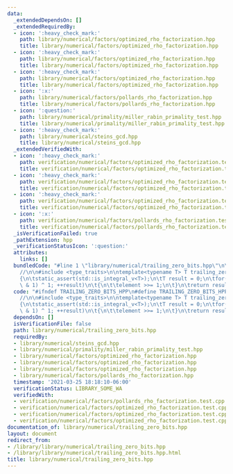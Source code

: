 ```yaml
---
data:
  _extendedDependsOn: []
  _extendedRequiredBy:
  - icon: ':heavy_check_mark:'
    path: library/numerical/factors/optimized_rho_factorization.hpp
    title: library/numerical/factors/optimized_rho_factorization.hpp
  - icon: ':heavy_check_mark:'
    path: library/numerical/factors/optimized_rho_factorization.hpp
    title: library/numerical/factors/optimized_rho_factorization.hpp
  - icon: ':heavy_check_mark:'
    path: library/numerical/factors/optimized_rho_factorization.hpp
    title: library/numerical/factors/optimized_rho_factorization.hpp
  - icon: ':x:'
    path: library/numerical/factors/pollards_rho_factorization.hpp
    title: library/numerical/factors/pollards_rho_factorization.hpp
  - icon: ':question:'
    path: library/numerical/primality/miller_rabin_primality_test.hpp
    title: library/numerical/primality/miller_rabin_primality_test.hpp
  - icon: ':heavy_check_mark:'
    path: library/numerical/steins_gcd.hpp
    title: library/numerical/steins_gcd.hpp
  _extendedVerifiedWith:
  - icon: ':heavy_check_mark:'
    path: verification/numerical/factors/optimized_rho_factorization.test.cpp
    title: verification/numerical/factors/optimized_rho_factorization.test.cpp
  - icon: ':heavy_check_mark:'
    path: verification/numerical/factors/optimized_rho_factorization.test.cpp
    title: verification/numerical/factors/optimized_rho_factorization.test.cpp
  - icon: ':heavy_check_mark:'
    path: verification/numerical/factors/optimized_rho_factorization.test.cpp
    title: verification/numerical/factors/optimized_rho_factorization.test.cpp
  - icon: ':x:'
    path: verification/numerical/factors/pollards_rho_factorization.test.cpp
    title: verification/numerical/factors/pollards_rho_factorization.test.cpp
  _isVerificationFailed: true
  _pathExtension: hpp
  _verificationStatusIcon: ':question:'
  attributes:
    links: []
  bundledCode: "#line 1 \"library/numerical/trailing_zero_bits.hpp\"\n\n\n\n// Verification:\n\
    //\n\n#include <type_traits>\n\ntemplate<typename T> T trailing_zero_bits(T element)\n\
    {\n\tstatic_assert(std::is_integral_v<T>);\n\tT result = 0;\n\tfor(; (element\
    \ & 1) ^ 1; ++result)\n\t{\n\t\telement >>= 1;\n\t}\n\treturn result;\n}\n\n\n"
  code: "#ifndef TRAILING_ZERO_BITS_HPP\n#define TRAILING_ZERO_BITS_HPP\n\n// Verification:\n\
    //\n\n#include <type_traits>\n\ntemplate<typename T> T trailing_zero_bits(T element)\n\
    {\n\tstatic_assert(std::is_integral_v<T>);\n\tT result = 0;\n\tfor(; (element\
    \ & 1) ^ 1; ++result)\n\t{\n\t\telement >>= 1;\n\t}\n\treturn result;\n}\n\n#endif"
  dependsOn: []
  isVerificationFile: false
  path: library/numerical/trailing_zero_bits.hpp
  requiredBy:
  - library/numerical/steins_gcd.hpp
  - library/numerical/primality/miller_rabin_primality_test.hpp
  - library/numerical/factors/optimized_rho_factorization.hpp
  - library/numerical/factors/optimized_rho_factorization.hpp
  - library/numerical/factors/optimized_rho_factorization.hpp
  - library/numerical/factors/pollards_rho_factorization.hpp
  timestamp: '2021-03-25 18:18:10-06:00'
  verificationStatus: LIBRARY_SOME_WA
  verifiedWith:
  - verification/numerical/factors/pollards_rho_factorization.test.cpp
  - verification/numerical/factors/optimized_rho_factorization.test.cpp
  - verification/numerical/factors/optimized_rho_factorization.test.cpp
  - verification/numerical/factors/optimized_rho_factorization.test.cpp
documentation_of: library/numerical/trailing_zero_bits.hpp
layout: document
redirect_from:
- /library/library/numerical/trailing_zero_bits.hpp
- /library/library/numerical/trailing_zero_bits.hpp.html
title: library/numerical/trailing_zero_bits.hpp
---
```

